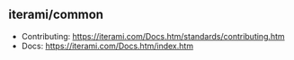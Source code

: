 iterami/common
--------------

* Contributing: https://iterami.com/Docs.htm/standards/contributing.htm
* Docs: https://iterami.com/Docs.htm/index.htm
